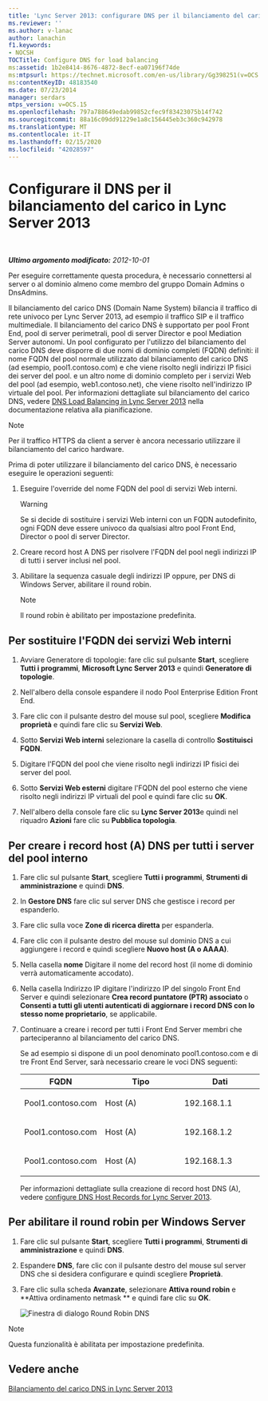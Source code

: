 ```yaml
---
title: 'Lync Server 2013: configurare DNS per il bilanciamento del carico'
ms.reviewer: ''
ms.author: v-lanac
author: lanachin
f1.keywords:
- NOCSH
TOCTitle: Configure DNS for load balancing
ms:assetid: 1b2e8414-8676-4872-8ecf-ea07196f74de
ms:mtpsurl: https://technet.microsoft.com/en-us/library/Gg398251(v=OCS.15)
ms:contentKeyID: 48183540
ms.date: 07/23/2014
manager: serdars
mtps_version: v=OCS.15
ms.openlocfilehash: 797a788649edab99852cfec9f83423075b14f742
ms.sourcegitcommit: 88a16c09dd91229e1a8c156445eb3c360c942978
ms.translationtype: MT
ms.contentlocale: it-IT
ms.lasthandoff: 02/15/2020
ms.locfileid: "42028597"
---
```

<div data-xmlns="http://www.w3.org/1999/xhtml">

<div class="topic" data-xmlns="http://www.w3.org/1999/xhtml" data-msxsl="urn:schemas-microsoft-com:xslt" data-cs="http://msdn.microsoft.com/">

<div data-asp="http://msdn2.microsoft.com/asp">

# <a name="configure-dns-for-load-balancing-in-lync-server-2013"></a>Configurare il DNS per il bilanciamento del carico in Lync Server 2013

</div>

<div id="mainSection">

<div id="mainBody">

<span> </span>

_**Ultimo argomento modificato:** 2012-10-01_

Per eseguire correttamente questa procedura, è necessario connettersi al server o al dominio almeno come membro del gruppo Domain Admins o DnsAdmins.

Il bilanciamento del carico DNS (Domain Name System) bilancia il traffico di rete univoco per Lync Server 2013, ad esempio il traffico SIP e il traffico multimediale. Il bilanciamento del carico DNS è supportato per pool Front End, pool di server perimetrali, pool di server Director e pool Mediation Server autonomi. Un pool configurato per l'utilizzo del bilanciamento del carico DNS deve disporre di due nomi di dominio completi (FQDN) definiti: il nome FQDN del pool normale utilizzato dal bilanciamento del carico DNS (ad esempio, pool1.contoso.com) e che viene risolto negli indirizzi IP fisici dei server del pool. e un altro nome di dominio completo per i servizi Web del pool (ad esempio, web1.contoso.net), che viene risolto nell'indirizzo IP virtuale del pool. Per informazioni dettagliate sul bilanciamento del carico DNS, vedere [DNS Load Balancing in Lync Server 2013](lync-server-2013-dns-load-balancing.md) nella documentazione relativa alla pianificazione.

<div>


> [!NOTE]  
> Per il traffico HTTPS da client a server è ancora necessario utilizzare il bilanciamento del carico hardware.



</div>

Prima di poter utilizzare il bilanciamento del carico DNS, è necessario eseguire le operazioni seguenti:

1.  Eseguire l'override del nome FQDN del pool di servizi Web interni.
    
    <div>
    

    > [!WARNING]  
    > Se si decide di sostituire i servizi Web interni con un FQDN autodefinito, ogni FQDN deve essere univoco da qualsiasi altro pool Front End, Director o pool di server Director.

    
    </div>

2.  Creare record host A DNS per risolvere l'FQDN del pool negli indirizzi IP di tutti i server inclusi nel pool.

3.  Abilitare la sequenza casuale degli indirizzi IP oppure, per DNS di Windows Server, abilitare il round robin.
    
    <div>
    

    > [!NOTE]  
    > Il round robin è abilitato per impostazione predefinita.

    
    </div>

<div>

## <a name="to-override-internal-web-services-fqdn"></a>Per sostituire l'FQDN dei servizi Web interni

1.  Avviare Generatore di topologie: fare clic sul pulsante **Start**, scegliere **Tutti i programmi**, **Microsoft Lync Server 2013** e quindi **Generatore di topologie**.

2.  Nell'albero della console espandere il nodo Pool Enterprise Edition Front End.

3.  Fare clic con il pulsante destro del mouse sul pool, scegliere **Modifica proprietà** e quindi fare clic su **Servizi Web**.

4.  Sotto **Servizi Web interni** selezionare la casella di controllo **Sostituisci FQDN**.

5.  Digitare l'FQDN del pool che viene risolto negli indirizzi IP fisici dei server del pool.

6.  Sotto **Servizi Web esterni** digitare l'FQDN del pool esterno che viene risolto negli indirizzi IP virtuali del pool e quindi fare clic su **OK**.

7.  Nell'albero della console fare clic su **Lync Server 2013**e quindi nel riquadro **Azioni** fare clic su **Pubblica topologia**.

</div>

<div>

## <a name="to-create-dns-host-a-records-for-all-internal-pool-servers"></a>Per creare i record host (A) DNS per tutti i server del pool interno

1.  Fare clic sul pulsante **Start**, scegliere **Tutti i programmi**, **Strumenti di amministrazione** e quindi **DNS**.

2.  In **Gestore DNS** fare clic sul server DNS che gestisce i record per espanderlo.

3.  Fare clic sulla voce **Zone di ricerca diretta** per espanderla.

4.  Fare clic con il pulsante destro del mouse sul dominio DNS a cui aggiungere i record e quindi scegliere **Nuovo host (A o AAAA)**.

5.  Nella casella **nome** Digitare il nome del record host (il nome di dominio verrà automaticamente accodato).

6.  Nella casella Indirizzo IP digitare l'indirizzo IP del singolo Front End Server e quindi selezionare **Crea record puntatore (PTR) associato** o **Consenti a tutti gli utenti autenticati di aggiornare i record DNS con lo stesso nome proprietario**, se applicabile.

7.  Continuare a creare i record per tutti i Front End Server membri che parteciperanno al bilanciamento del carico DNS.
    
    Se ad esempio si dispone di un pool denominato pool1.contoso.com e di tre Front End Server, sarà necessario creare le voci DNS seguenti:
    
    
    <table>
    <colgroup>
    <col style="width: 33%" />
    <col style="width: 33%" />
    <col style="width: 33%" />
    </colgroup>
    <thead>
    <tr class="header">
    <th>FQDN</th>
    <th>Tipo</th>
    <th>Dati</th>
    </tr>
    </thead>
    <tbody>
    <tr class="odd">
    <td><p>Pool1.contoso.com</p></td>
    <td><p>Host (A)</p></td>
    <td><p>192.168.1.1</p></td>
    </tr>
    <tr class="even">
    <td><p>Pool1.contoso.com</p></td>
    <td><p>Host (A)</p></td>
    <td><p>192.168.1.2</p></td>
    </tr>
    <tr class="odd">
    <td><p>Pool1.contoso.com</p></td>
    <td><p>Host (A)</p></td>
    <td><p>192.168.1.3</p></td>
    </tr>
    </tbody>
    </table>
    
    Per informazioni dettagliate sulla creazione di record host DNS (A), vedere [configure DNS Host Records for Lync Server 2013](lync-server-2013-configure-dns-host-records.md).

</div>

<div>

## <a name="to-enable-round-robin-for-windows-server"></a>Per abilitare il round robin per Windows Server

1.  Fare clic sul pulsante **Start**, scegliere **Tutti i programmi**, **Strumenti di amministrazione** e quindi **DNS**.

2.  Espandere **DNS**, fare clic con il pulsante destro del mouse sul server DNS che si desidera configurare e quindi scegliere **Proprietà**.

3.  Fare clic sulla scheda **Avanzate**, selezionare **Attiva round robin** e **Attiva ordinamento netmask ** e quindi fare clic su **OK**.
    
    ![Finestra di dialogo Round Robin DNS](images/Gg398251.e7bf6125-8d78-4460-8401-0a8e7e21d305(OCS.15).jpg "Finestra di dialogo Round Robin DNS")

<div>


> [!NOTE]  
> Questa funzionalità è abilitata per impostazione predefinita.



</div>

</div>

<div>

## <a name="see-also"></a>Vedere anche


[Bilanciamento del carico DNS in Lync Server 2013](lync-server-2013-dns-load-balancing.md)  
  

</div>

</div>

<span> </span>

</div>

</div>

</div>

